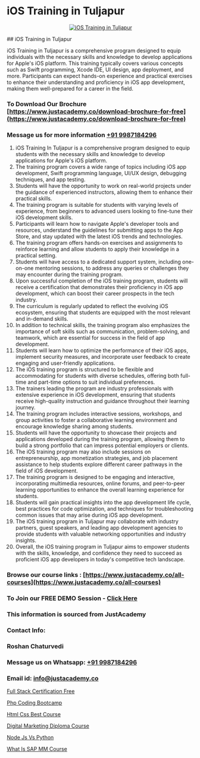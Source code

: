 # iOS Training in Tuljapur

<p align="center">
  <a href="https://justacademy.co/course-detail/ios-training">
    <img src="https://justacademy.co/storage2/course_image/1676636008_course_image.webp" alt="iOS Training in Tuljapur">
  </a>
</p>
## iOS Training in Tuljapur

iOS Training in Tuljapur is a comprehensive program designed to equip individuals with the necessary skills and knowledge to develop applications for Apple's iOS platform. This training typically covers various concepts such as Swift programming, Xcode IDE, UI design, app deployment, and more. Participants can expect hands-on experience and practical exercises to enhance their understanding and proficiency in iOS app development, making them well-prepared for a career in the field.
### To Download Our Brochure [https://www.justacademy.co/download-brochure-for-free](https://www.justacademy.co/download-brochure-for-free)
### Message us for more information [+91 9987184296](https://api.whatsapp.com/send?phone=919987184296)
1) iOS Training In Tuljapur is a comprehensive program designed to equip students with the necessary skills and knowledge to develop applications for Apple's iOS platform.
2) The training program covers a wide range of topics including iOS app development, Swift programming language, UI/UX design, debugging techniques, and app testing.
3) Students will have the opportunity to work on real-world projects under the guidance of experienced instructors, allowing them to enhance their practical skills.
4) The training program is suitable for students with varying levels of experience, from beginners to advanced users looking to fine-tune their iOS development skills.
5) Participants will learn how to navigate Apple's developer tools and resources, understand the guidelines for submitting apps to the App Store, and stay updated with the latest iOS trends and technologies.
6) The training program offers hands-on exercises and assignments to reinforce learning and allow students to apply their knowledge in a practical setting.
7) Students will have access to a dedicated support system, including one-on-one mentoring sessions, to address any queries or challenges they may encounter during the training program.
8) Upon successful completion of the iOS training program, students will receive a certification that demonstrates their proficiency in iOS app development, which can boost their career prospects in the tech industry.
9) The curriculum is regularly updated to reflect the evolving iOS ecosystem, ensuring that students are equipped with the most relevant and in-demand skills.
10) In addition to technical skills, the training program also emphasizes the importance of soft skills such as communication, problem-solving, and teamwork, which are essential for success in the field of app development.
11) Students will learn how to optimize the performance of their iOS apps, implement security measures, and incorporate user feedback to create engaging and user-friendly applications.
12) The iOS training program is structured to be flexible and accommodating for students with diverse schedules, offering both full-time and part-time options to suit individual preferences.
13) The trainers leading the program are industry professionals with extensive experience in iOS development, ensuring that students receive high-quality instruction and guidance throughout their learning journey.
14) The training program includes interactive sessions, workshops, and group activities to foster a collaborative learning environment and encourage knowledge sharing among students.
15) Students will have the opportunity to showcase their projects and applications developed during the training program, allowing them to build a strong portfolio that can impress potential employers or clients.
16) The iOS training program may also include sessions on entrepreneurship, app monetization strategies, and job placement assistance to help students explore different career pathways in the field of iOS development.
17) The training program is designed to be engaging and interactive, incorporating multimedia resources, online forums, and peer-to-peer learning opportunities to enhance the overall learning experience for students.
18) Students will gain practical insights into the app development life cycle, best practices for code optimization, and techniques for troubleshooting common issues that may arise during iOS app development.
19) The iOS training program in Tuljapur may collaborate with industry partners, guest speakers, and leading app development agencies to provide students with valuable networking opportunities and industry insights.
20) Overall, the iOS training program in Tuljapur aims to empower students with the skills, knowledge, and confidence they need to succeed as proficient iOS app developers in today's competitive tech landscape.

### Browse our course links : [https://www.justacademy.co/all-courses](https://www.justacademy.co/all-courses) 
### To Join our FREE DEMO Session - [Click Here](https://www.justacademy.co/register-for-course-demo)


### This information is sourced from JustAcademy
### Contact Info:
### Roshan Chaturvedi
### Message us on Whatsapp: [+91 9987184296](https://api.whatsapp.com/send?phone=919987184296)
### Email id: [info@justacademy.co](mailto:info@justacademy.co)
                
[Full Stack Certification Free](https://www.linkedin.com/pulse/full-stack-certification-free-justacademy-kolkata-2hf4c/)

[Php Coding Bootcamp](https://www.linkedin.com/pulse/php-coding-bootcamp-justacademy-berlin-4a1ee?trackingId=aUfm13xxGmV9g1OQYELOaQ%3D%3D&lipi=urn%3Ali%3Apage%3Ad_flagship3_company_admin%3BWtIq9U3gRByMpXlbn9mh%2Bw%3D%3D)

[Html Css Best Course](https://medium.com/@AkashSingh2052/html-css-best-course-4fca4e17ac7e)

[Digital Marketing Diploma Course](https://medium.com/@shivamja27/digital-marketing-diploma-course-da6783a1547f)

[Node Js Vs Python](https://justacademyin.github.io/justacademy/node-js-vs-python)

[What Is SAP MM Course](https://justacademyin.github.io/Articles/What-Is-SAP-MM-Course)


